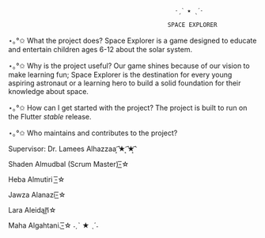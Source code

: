 
                                                   ˗ˏˋ ★ ˎˊ˗

                                                 SPACE EXPLORER

⋆｡°✩ What the project does?
Space Explorer is a game designed to educate and entertain children ages 6-12 about the solar system.

⋆｡°✩ Why is the project useful?
Our game shines because of our vision to make learning fun; Space Explorer is the destination for every young aspiring astronaut or a learning hero to build a solid foundation for their knowledge about space.   

⋆｡°✩ How can I get started with the project?
  The project is built to run on the Flutter _stable_ release.
  
⋆｡°✩ Who maintains and contributes to the project?

  Supervisor: Dr. Lamees Alhazzaa   ͙͘͡★ ͙͘͡★͙͘͡
  
   Shaden Almudbal (Scrum Master)-͟͟͞☆
  
   Heba Almutiri -͟͟͞☆

   Jawza Alanazi-͟͟͞☆
      
   Lara Aleidan͟͟͞☆
  
  Maha Algahtani.-͟͟͞☆ 
                                                   ˗ˏˋ ★ ˎˊ˗

